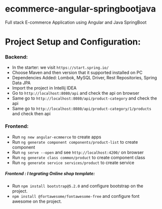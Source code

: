 # ecommerce-angular-springbootjava
Full stack E-commerce Application using Angular and Java SpringBoot



# Project Setup and Configuration:

### Backend:
* In the starter: we visit ```https://start.spring.io/``` 
* Choose Maven and then version that it supported installed on PC 
* Dependencies Added:  Lombok, MySQL Driver, Rest Repositories, Spring Data JPA
* Import the project in Intellij IDEA
* Go to ```http://localhost:8080/api``` and check the api on browser
* Same go to ```http://localhost:8080/api/product-category``` and check the api
* Same go to ```http://localhost:8080/api/product-category/1/products``` and check then api


### Frontend:

* Run ```ng new angular-ecmmerce``` to create apps
* Run ```ng generate component components/product-list``` to create component
* Run ```ng serve --open``` and see ```http://localhost:4200/``` on browser
* Run ```ng generate class common/product``` to create component class
* Run ```ng generate service services/product``` to create service

##### Frontend : I tegrating Online shop template:

* Run ```npm install bootstrap@5.2.0``` and configure bootstrap on the project.
* ```npm install @fortawesome/fontawesome-free``` and configure font awesome on the project.
